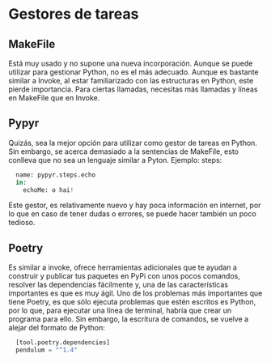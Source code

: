 # Gestores de tareas
## MakeFile
Está muy usado y no supone una nueva incorporación.
Aunque se puede utilizar para gestionar Python, no es el más adecuado. Aunque es bastante similar a Invoke, al estar familiarizado con las estructuras en Python, este pierde importancia. 
Para ciertas llamadas, necesitas más llamadas y líneas en MakeFile que en Invoke.

## Pypyr
Quizás, sea la mejor opción para utilizar como gestor de tareas en Python. Sin embargo, se acerca demasiado a la sentencias de MakeFile, esto conlleva que no sea un lenguaje similar a Pyton.
Ejemplo: steps:
```python
  name: pypyr.steps.echo
  in:
    echoMe: o hai!
```

Este gestor, es relativamente nuevo y hay poca información en internet, por lo que en caso de tener dudas o errores, se puede hacer también un poco tedioso.

## Poetry
Es similar a invoke, ofrece herramientas adicionales que te ayudan a construir y publicar tus paquetes en PyPi con unos pocos comandos, resolver las dependencias fácilmente y, una de las características importantes es que es muy ágil. Uno de los problemas más importantes que tiene Poetry, es que sólo ejecuta problemas que estén escritos es Python, por lo que, para ejecutar una línea de terminal, habría que crear un programa para ello.
Sin embargo, la escritura de comandos, se vuelve a alejar del formato de Python:
```python
  [tool.poetry.dependencies]
  pendulum = "^1.4"
```
